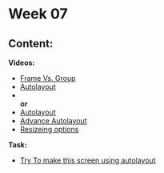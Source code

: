 # Week 07

## Content:
 
 **Videos:**
- [Frame Vs. Group](https://youtu.be/VJD1SvXEXE4?si=4UIiptuAjeYaleJkt)
 - [Autolayout](https://www.youtube.com/watch?v=-6Cd0r3taRogit)
 - **<br>or<br>**
- [Autolayout](https://youtu.be/3L_PRtlDyAg?si=UFNd9u-jwVvCkkYu)
- [ Advance Autolayout](https://www.youtube.com/watch?v=EEfqMYcCexo&list=PLjzhiGLyugKynpBi7v2AWMCJgTrRI6Ne-&index=16)
- [Resizeing options](https://www.youtube.com/watch?v=Y1CHg3KVQoc&list=PLqVHb744A1CJgdKsl3FXGeAxSjp7aoYlb&index=6)

 **Task:**
- [Try To make this screen using autolayout](https://www.instagram.com/p/C1lx7oCtOUf/?igsh=MTFuMDM5Z3Jhemo4cA%3D%3D)
